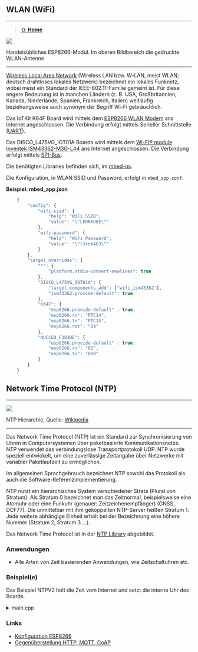 ## WLAN (WiFi)
***

> [⇧ **Home**](https://github.com/iotkitv4/intro)

![](https://raw.githubusercontent.com/iotkitv4/intro/main/images/ESP8266.png) 

Handelsübliches ESP8266-Modul. Im oberen Bildbereich die gedruckte WLAN-Antenne

- - -

[Wireless Local Area Network](https://de.wikipedia.org/wiki/Wireless_Local_Area_Network) (Wireless LAN bzw. W-LAN, meist WLAN; deutsch drahtloses lokales Netzwerk) bezeichnet ein lokales Funknetz, wobei meist ein Standard der IEEE-802.11-Familie gemeint ist. Für diese engere Bedeutung ist in manchen Ländern (z. B. USA, Großbritannien, Kanada, Niederlande, Spanien, Frankreich, Italien) weitläufig beziehungsweise auch synonym der Begriff Wi-Fi gebräuchlich. 

Das IoTKit K64F Board wird mittels dem [ESP8266 WLAN Modem](https://de.wikipedia.org/wiki/ESP8266) ans Internet angeschlossen. Die Verbindung erfolgt mittels Serieller Schnittstelle ([UART](https://github.com/iotkitv4/uart.git)).

Das DISCO_L475VG_IOT01A Boards wird mittels dem [Wi-Fi® module Inventek ISM43362-M3G-L44](https://www.inventeksys.com/wifi/wifi-modules/ism4336-m3g-l44-e-embedded-serial-to-wifi-module/) ans Internet angeschlossen. Die Verbindung erfolgt mittels [SPI-Bus](https://github.com/iotkitv4/spi).

Die benötigten Libraries befinden sich, im [mbed-os](https://github.com/ARMmbed/mbed-os/). 

Die Konfiguration, in WLAN SSID und Password, erfolgt in `mbed_app.conf`.

**Beispiel: mbed_app.json**

```js
    {
        "config": {
            "wifi-ssid": {
                "help": "WiFi SSID",
                "value": "\"LERNKUBE\""
            },
            "wifi-password": {
                "help": "WiFi Password",
                "value": "\"l3rnk4b3\""
            }
        },
        "target_overrides": {
            "*": {
                "platform.stdio-convert-newlines": true
            },
            "DISCO_L475VG_IOT01A": {
                "target.components_add": ["wifi_ism43362"],
                "ism43362.provide-default": true
            },
            "K64F": {
                "esp8266.provide-default" : true,
                "esp8266.rx": "PTC14",
                "esp8266.tx": "PTC15",
                "esp8266.rst": "D9"
            },
            "NUCLEO_F303RE": {
                "esp8266.provide-default" : true,
                "esp8266.rx": "D2",
                "esp8266.tx": "D10"
            }               
        }
    }
```        

## Network Time Protocol (NTP)
***

![](https://raw.githubusercontent.com/iotkitv4/intro/main/images/NTPArchitecture.png) 

NTP Hierarchie, Quelle: [Wikipedia](http://de.wikipedia.org/wiki/Network_Time_Protocol)

- - -

Das Network Time Protocol (NTP) ist ein Standard zur Synchronisierung von Uhren in Computersystemen über paketbasierte Kommunikationsnetze. NTP verwendet das verbindungslose Transportprotokoll UDP. NTP wurde speziell entwickelt, um eine zuverlässige Zeitangabe über Netzwerke mit variabler Paketlaufzeit zu ermöglichen.

Im allgemeinen Sprachgebrauch bezeichnet NTP sowohl das Protokoll als auch die Software-Referenzimplementierung.

NTP nutzt ein hierarchisches System verschiedener Strata (Plural von Stratum). Als Stratum 0 bezeichnet man das Zeitnormal, beispielsweise eine Atomuhr oder eine Funkuhr (genauer: Zeitzeichenempfänger) (GNSS, DCF77). Die unmittelbar mit ihm gekoppelten NTP-Server heißen Stratum 1. Jede weitere abhängige Einheit erhält bei der Bezeichnung eine höhere Nummer (Stratum 2, Stratum 3 …).

Das Network Time Protocol ist in der [NTP Library](https://github.com/ARMmbed/ntp-client/) abgebildet.

### Anwendungen 

*   Alle Arten von Zeit basierenden Anwendungen, wie Zeitschaltuhren etc.

### Beispiel(e)

Das Beispiel NTPV2 holt die Zeit vom Internet und setzt die interne Uhr des Boards.

<details><summary>main.cpp</summary>  

</p></details>


### Links

* [Konfiguration ESP8266](https://github.com/iotkitv4/uart#konfiguration-esp8266)
* [Gegenüberstellung HTTP, MQTT, CoAP](https://os.mbed.com/blog/entry/Using-HTTP-HTTPS-MQTT-and-CoAP-from-mbed/)
